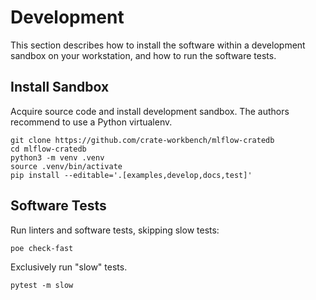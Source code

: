 # Development

This section describes how to install the software within a development
sandbox on your workstation, and how to run the software tests.

## Install Sandbox
Acquire source code and install development sandbox. The authors recommend
to use a Python virtualenv.
```shell
git clone https://github.com/crate-workbench/mlflow-cratedb
cd mlflow-cratedb
python3 -m venv .venv
source .venv/bin/activate
pip install --editable='.[examples,develop,docs,test]'
```

## Software Tests
Run linters and software tests, skipping slow tests:
```shell
poe check-fast
```

Exclusively run "slow" tests.
```shell
pytest -m slow
```

